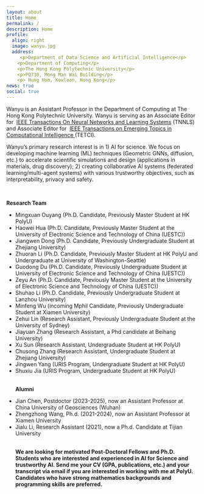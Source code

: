 ```yaml
---
layout: about
title: Home
permalink: /
description: Home
profile:
  align: right
  image: wanyu.jpg
  address: 
     <p>Department of Data Science and Artificial Intelligence</p>
    <p>Department of Computing</p>
    <p>The Hong Kong Polytechnic University</p>
    <p>PQ730, Mong Man Wai Building</p>
    <p> Hung Hom, Kowloon, Hong Kong</p>
news: true
social: true
---
```

Wanyu is an Assistant Professor in the Department of Computing at The Hong Kong Polytechnic University. Wanyu is serving as an Associate Editor for  <a href="https://cis.ieee.org/publications/t-neural-networks-and-learning-systems/ieee-transactions-on-neural-networks-and-learning-systems">IEEE Transactions On Neural Networks and Learning Systems</a> (TNNLS) and Associate Editor for  <a href="https://cis.ieee.org/publications/t-emerging-topics-in-ci">IEEE Transactions on Emerging Topics in Computational Intelligence </a> (TETCI).

Wanyu’s primary research interest is in 1) AI for science. We focus on developing machine learning (ML) techniques (Geometric GNNs, diffusion, etc.) to accelerate scientific simulations and design (applications in materials, drug discovery); 2) creating collaborative AI systems (federated learning/multi-agent systems) with various trustworthy objectives, such as interpretability, privacy and safety.


<br>

<p> <strong>Research Team</strong>
<ul class="square">
<li>Mingxuan Ouyang (Ph.D. Candidate, Previously Master Student at HK PolyU)</li>
<li>Haowei Hua (Ph.D. Candidate, Previously Master Student at the University of Electronic Science and Technology of China (UESTC))</li>
<li>Jiangwen Dong (Ph.D. Candidate, Previously Undergraduate Student at Zhejiang University)</li>
<li>Zhuoran Li (Ph.D. Candidate, Previously Master Student at HK PolyU and Undergraduate at University of Washington-Seattle)</li>
<li>Guodong Du (Ph.D. Candidate, Previously Undergraduate Student at University of Electronic Science and Technology of China (UESTC))</li>
<li>Zeyu An (Ph.D. Candidate, Previously Master Student at the University of Electronic Science and Technology of China (UESTC))</li>
<li>Shuhao Li (Ph.D. Candidate, Previously Undergraduate Student at Lanzhou University)</li>
<li>Minfeng Wu (incoming Mphil Candidate, Previously Undergraduate Student at Xiamen University)</li>
<li>Zehui Lin (Research Assistant, Previously Undergraduate Student at the University of Sydney)</li>
<li>Jiayuan Zhang (Research Assistant, a Phd candidate at Beihang University)</li>
<li>Xu Sun (Research Assistant, Undergraduate Student at HK PolyU)</li>
<li>Chusong Zhang (Research Assistant, Undergraduate Student at Zhejiang University)</li>
<li>Jingwen Yang (URIS Program, Undergraduate Student at HK PolyU)</li>
<li>Shuxiu Jia (URIS Program, Undergraduate Student at HK PolyU)</li>

<br>

<p> <strong>Alumni</strong>
<li>Jian Chen, Postdoctor (2023-2025), now an Assistant Professor at China University of Geosciences (Wuhan)</li>
<li>Zhengzhong Wang, Ph.d. (2021-2024), now an Assistant Professor at Xiamen University</li>
<li>Jialu Li, Research Assistant (2021), now a Ph.d. Candidate at Tijian University</li>
<br>
<p> <strong>We are looking for motivated Post-Doctoral Fellows and Ph.D. Students who are interested and experienced in AI for Science and trustworthy AI. Send me your CV (GPA, publications, etc.) and your transcript via email if you are interested in working with me at PolyU. Candidates who have strong mathematics backgrounds and programming skills are preferred. </strong>
<br>
<br>

